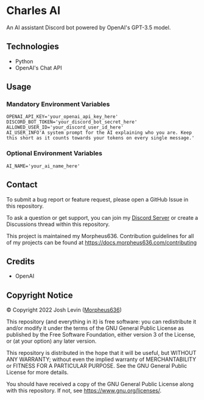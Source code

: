 # Charles AI
An AI assistant Discord bot powered by OpenAI's GPT-3.5 model.

## Technologies
- Python
- OpenAI's Chat API

## Usage
### Mandatory Environment Variables
```
OPENAI_API_KEY='your_openai_api_key_here'
DISCORD_BOT_TOKEN='your_discord_bot_secret_here'
ALLOWED_USER_ID='your_discord_user_id_here'
AI_USER_INFO'A system prompt for the AI explaining who you are. Keep this short as it counts towards your tokens on every single message.'
```
### Optional Environment Variables
```
AI_NAME='your_ai_name_here'
```

## Contact
To submit a bug report or feature request, please open a GitHub Issue in this repository. 

To ask a question or get support, you can join my [Discord Server](https://discord.morpheus636.com) or create a Discussions thread within this repository.

This project is maintained my Morpheus636. Contribution guidelines for all of my projects can be found at https://docs.morpheus636.com/contributing

## Credits
- OpenAI

## Copyright Notice
© Copyright 2022 Josh Levin ([Morpheus636](https://github.com/morpheus636))

This repository (and everything in it) is free software: you can redistribute it and/or modify
it under the terms of the GNU General Public License as published by
the Free Software Foundation, either version 3 of the License, or
(at your option) any later version.

This repository is distributed in the hope that it will be useful,
but WITHOUT ANY WARRANTY; without even the implied warranty of
MERCHANTABILITY or FITNESS FOR A PARTICULAR PURPOSE.  See the
GNU General Public License for more details.

You should have received a copy of the GNU General Public License
along with this repository.  If not, see <https://www.gnu.org/licenses/>.
